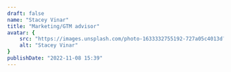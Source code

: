 ```yaml
---
draft: false
name: "Stacey Vinar"
title: "Marketing/GTM advisor"
avatar: {
    src: "https://images.unsplash.com/photo-1633332755192-727a05c4013d?&fit=crop&w=280",
    alt: "Stacey Vinar"
}
publishDate: "2022-11-08 15:39"
---
```

